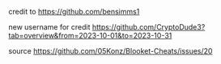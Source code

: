 

credit to https://github.com/bensimms1

 new username for credit https://github.com/CryptoDude3?tab=overview&from=2023-10-01&to=2023-10-31

source https://github.com/05Konz/Blooket-Cheats/issues/20
